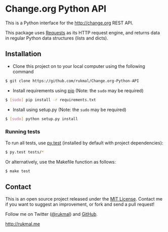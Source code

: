 # Change.org Python API

This is a Python interface for the http://change.org REST API.

This package uses [Requests](http://docs.python-requests.org/en/latest/) as its HTTP request engine, and returns data in regular Python data structures (lists and dicts).

## Installation

- Clone this project on to your local computer using the following command
```bash
$ git clone https://github.com/rukmal/Change.org-Python-API
```
- Install requirements using [pip](https://pypi.python.org/pypi) (Note: the ```sudo``` may be required)
```bash
$ [sudo] pip install -r requirements.txt
```
- Install using setup.py (Note: the ```sudo``` may be required)
```bash
$ [sudo] python setup.py install
```

### Running tests

To run all tests, use [py.test](http://pytest.org/latest/) (installed by default with project dependencies):
```bash
$ py.test tests/*
```

Or alternatively, use the Makefile function as follows:
```bash
$ make test
```

## Contact

This is an open source project released under the [MIT License](LICENSE). Contact me if you want to suggest an improvement, or fork and send a pull request!

Follow me on Twitter ([@rukmal](http://twitter.com/rukmal_w)) and [GitHub](http://github.com/rukmal).

http://rukmal.me

